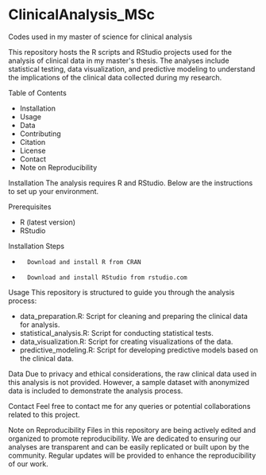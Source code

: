 # ClinicalAnalysis_MSc
Codes used in my master of science for clinical analysis

This repository hosts the R scripts and RStudio projects used for the analysis of clinical data in my master's thesis. The analyses include statistical testing, data visualization, and predictive modeling to understand the implications of the clinical data collected during my research.

Table of Contents
* Installation
* Usage
* Data
* Contributing
* Citation
* License
* Contact
* Note on Reproducibility
  
Installation
The analysis requires R and RStudio. Below are the instructions to set up your environment.

Prerequisites
* R (latest version)
* RStudio

Installation Steps
* 		Download and install R from CRAN
* 		Download and install RStudio from rstudio.com

Usage
This repository is structured to guide you through the analysis process:
* data_preparation.R: Script for cleaning and preparing the clinical data for analysis.
* statistical_analysis.R: Script for conducting statistical tests.
* data_visualization.R: Script for creating visualizations of the data.
* predictive_modeling.R: Script for developing predictive models based on the clinical data.

Data
Due to privacy and ethical considerations, the raw clinical data used in this analysis is not provided. However, a sample dataset with anonymized data is included to demonstrate the analysis process.

Contact
Feel free to contact me for any queries or potential collaborations related to this project.

Note on Reproducibility
Files in this repository are being actively edited and organized to promote reproducibility. We are dedicated to ensuring our analyses are transparent and can be easily replicated or built upon by the community. Regular updates will be provided to enhance the reproducibility of our work.
